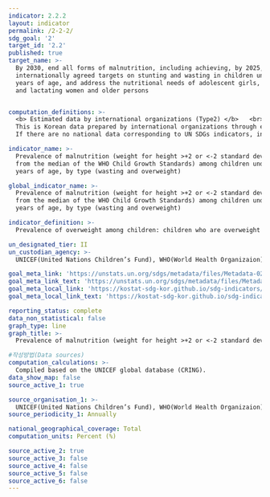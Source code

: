 ```yaml
---
indicator: 2.2.2
layout: indicator
permalink: /2-2-2/
sdg_goal: '2'
target_id: '2.2'
published: true
target_name: >-
  By 2030, end all forms of malnutrition, including achieving, by 2025, the
  internationally agreed targets on stunting and wasting in children under 5
  years of age, and address the nutritional needs of adolescent girls, pregnant
  and lactating women and older persons


computation_definitions: >-
  <b> Estimated data by international organizations (Type2) </b>   <br>
  This is Korean data prepared by international organizations through estimation and modeling. <br>
  If there are no national data corresponding to UN SDGs indicators, international data are available for monitoring.

indicator_name: >-
  Prevalence of malnutrition (weight for height >+2 or <-2 standard deviation
  from the median of the WHO Child Growth Standards) among children under 5
  years of age, by type (wasting and overweight)

global_indicator_name: >-
  Prevalence of malnutrition (weight for height >+2 or <-2 standard deviation
  from the median of the WHO Child Growth Standards) among children under 5
  years of age, by type (wasting and overweight)

indicator_definition: >-
  Prevalence of overweight among children: children who are overweight (weight-for-height > +2 standard deviation from the median of the World Health Organization (WHO) Child Growth Standards) as a proportion of population under 5 years of age). Prevalence of underweight among children: children who are underweight (weight-for-height < -2 standard deviation from the median of the WHO Child Growth Standards) as a proportion of population under 5 years of age). 

un_designated_tier: II
un_custodian_agency: >-
  UNICEF(United Nations Children’s Fund), WHO(World Health Organizaion), WB(World Bank)

goal_meta_link: 'https://unstats.un.org/sdgs/metadata/files/Metadata-02-02-02a.pdf'
goal_meta_link_text: 'https://unstats.un.org/sdgs/metadata/files/Metadata-02-02-02a.pdf'
goal_meta_local_link: 'https://kostat-sdg-kor.github.io/sdg-indicators/public/data/Metadata-02-02-02_ENG.pdf'
goal_meta_local_link_text: 'https://kostat-sdg-kor.github.io/sdg-indicators/public/data/Metadata-02-02-02_ENG.pdf'

reporting_status: complete
data_non_statistical: false
graph_type: line
graph_title: >-
  Prevalence of malnutrition (weight for height >+2 or <-2 standard deviation from the median of the WHO Child Growth Standards) among children under 5 years of age, by type(wasting and overweight)

#작성방법(Data sources)
computation_calculations: >-
  Compiled based on the UNICEF global database (CRING).
data_show_map: false
source_active_1: true

source_organisation_1: >- 
  UNICEF(United Nations Children’s Fund), WHO(World Health Organizaion), WB(World Bank)
source_periodicity_1: Annually 

national_geographical_coverage: Total
computation_units: Percent (%)

source_active_2: true
source_active_3: false
source_active_4: false
source_active_5: false
source_active_6: false
---
```

